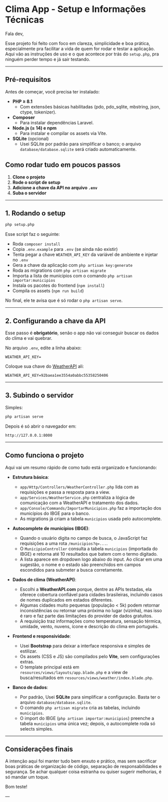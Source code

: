 # Clima App - Setup e Informações Técnicas

Fala dev,

Esse projeto foi feito com foco em clareza, simplicidade e boa prática, especialmente pra facilitar a vida de quem for rodar e testar a aplicação. Aqui vão as instruções de uso e o que acontece por trás do `setup.php`, pra ninguém perder tempo e já sair testando.

---

## Pré-requisitos

Antes de começar, você precisa ter instalado:

- **PHP ≥ 8.1**  
  - Com extensões básicas habilitadas (pdo, pdo_sqlite, mbstring, json, ctype, tokenizer).  
- **Composer**  
  - Para instalar dependências Laravel.  
- **Node.js (≥ 14) e npm**  
  - Para instalar e compilar os assets via Vite.  
- **SQLite** (opcional)  
  - Usei SQLite por padrão para simplificar o banco; o arquivo `database/database.sqlite` será criado automaticamente.  
  


## Como rodar tudo em poucos passos

1. **Clone o projeto**  
2. **Rode o script de setup**  
3. **Adicione a chave da API no arquivo `.env`**  
4. **Suba o servidor**

---

## 1. Rodando o setup

```bash
php setup.php
```

Esse script faz o seguinte:

- Roda `composer install`  
- Copia `.env.example` para `.env` (se ainda não existir)  
- Tenta pegar a chave `WEATHER_API_KEY` da variável de ambiente e injetar no `.env`  
- Gera a chave da aplicação com `php artisan key:generate`  
- Roda as migrations com `php artisan migrate`  
- Importa a lista de municípios com o comando `php artisan importar:municipios`  
- Instala os pacotes do frontend (`npm install`)  
- Compila os assets (`npm run build`)  

No final, ele te avisa que é só rodar o `php artisan serve`.

---

## 2. Configurando a chave da API

Esse passo é **obrigatório**, senão o app não vai conseguir buscar os dados do clima e vai quebrar.

No arquivo `.env`, edite a linha abaixo:

```env
WEATHER_API_KEY=
```

Coloque sua chave do [WeatherAPI](https://www.weatherapi.com/) ali:

```env
WEATHER_API_KEY=92baea1ee3554a0abbc55358250406
```

---

## 3. Subindo o servidor

Simples:

```bash
php artisan serve
```

Depois é só abrir o navegador em:

```
http://127.0.0.1:8000
```

---

## Como funciona o projeto

Aqui vai um resumo rápido de como tudo está organizado e funcionando:

- **Estrutura básica**:  
  - `app/Http/Controllers/WeatherController.php` lida com as requisições e passa a resposta para a view.  
  - `app/Services/WeatherService.php` centraliza a lógica de comunicação com a WeatherAPI e tratamento dos dados.  
  - `app/Console/Commands/ImportarMunicipios.php` faz a importação dos municípios do IBGE para o banco.  
  - As migrations já criam a tabela `municipios` usada pelo autocomplete.

- **Autocomplete de municípios (IBGE)**:  
  - Quando o usuário digita no campo de busca, o JavaScript faz requisições a uma rota `/municipios?q=...`.  
  - O `MunicipioController` consulta a tabela `municipios` (importada do IBGE) e retorna até 10 resultados que batem com o termo digitado.  
  - A lista aparece em dropdown logo abaixo do input. Ao clicar em uma sugestão, o nome e o estado são preenchidos em campos escondidos para submeter a busca corretamente.

- **Dados de clima (WeatherAPI)**:  
  - Escolhi a **WeatherAPI.com** porque, dentre as APIs testadas, ela oferece cobertura confiável para cidades brasileiras, incluindo casos de nomes duplicados em estados diferentes.  
  - Algumas cidades muito pequenas (população < 5k) podem retornar inconsistências ou retornar uma próxima no lugar (vizinha), mas isso é raro e faz parte das limitações do provider de dados gratuitos.  
  - A requisição traz informações como temperatura, sensação térmica, umidade, vento, nuvens, ícone e descrição do clima em português.

- **Frontend e responsividade**:  
  - Usei **Bootstrap** para deixar a interface responsiva e simples de estilizar.  
  - Os assets (CSS e JS) são compilados pelo **Vite**, sem configurações extras.  
  - O template principal está em `resources/views/layouts/app.blade.php` e a view de busca/resultados em `resources/views/weather/index.blade.php`.

- **Banco de dados**:  
  - Por padrão, Usei **SQLite** para simplificar a configuração. Basta ter o arquivo `database/database.sqlite`.  
  - O comando `php artisan migrate` cria as tabelas, incluindo `municipios`.  
  - O import do IBGE (`php artisan importar:municipios`) preenche a tabela `municipios` uma única vez; depois, o autocomplete roda só selects simples.

---

## Considerações finais

A intenção aqui foi manter tudo bem enxuto e prático, mas sem sacrificar boas práticas de organização de código, separação de responsabilidades e segurança. Se achar qualquer coisa estranha ou quiser sugerir melhorias, é só mandar um toque.

Bom teste!

—
